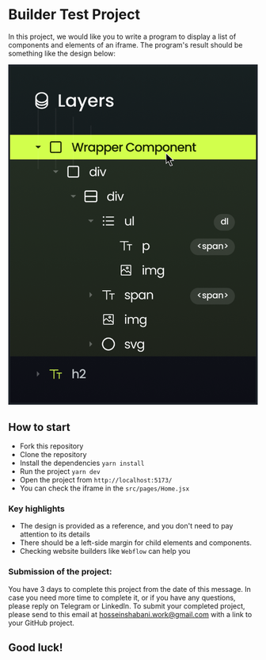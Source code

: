 # Builder Test Project

In this project, we would like you to write a program to display a list of components and elements of an iframe.
The program's result should be something like the design below:

![Layers](/layers.png)

## How to start

- Fork this repository
- Clone the repository
- Install the dependencies `yarn install`
- Run the project `yarn dev`
- Open the project from `http://localhost:5173/`
- You can check the iframe in the `src/pages/Home.jsx`

### Key highlights

- The design is provided as a reference, and you don't need to pay attention to its details
- There should be a left-side margin for child elements and components.
- Checking website builders like `Webflow` can help you

### Submission of the project:

You have 3 days to complete this project from the date of this message. In case you need more time to complete it, or if you have any questions, please reply on Telegram or LinkedIn.
To submit your completed project, please send to this email at hosseinshabani.work@gmail.com with a link to your GitHub project.

## Good luck!
